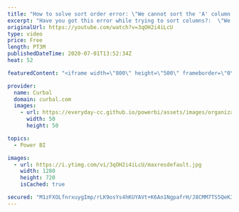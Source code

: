 ```yaml
---
title: "How to solve sort order error: \"We cannot sort the 'A' column by 'B'. You cant have more than ...\""
excerpt: "Have you got this error while trying to sort columns?:  \"We cannot sort the 'school' column by 'grade'. You can't have more than one value in 'grade' for the same value in 'school'. Choose a different column for sorting or update the data in 'Year'.\"  In this video I show you why you get it and how to"
originalUrl: https://youtube.com/watch?v=3qOH2i4iLcU
type: video
price: Free
length: PT3M
publishedDateTime: 2020-07-01T13:52:34Z
heat: 52

featuredContent: "<iframe width=\"800\" height=\"500\" frameborder=\"0\" src=\"https://www.youtube.com/embed/3qOH2i4iLcU\" allow=\"accelerometer; autoplay; encrypted-media; gyroscope; picture-in-picture\" allowfullscreen></iframe>"

provider:
  name: Curbal
  domain: curbal.com
  images:
    - url: https://everyday-cc.github.io/powerbi/assets/images/organizations/curbal.com-50x50.jpg
      width: 50
      height: 50

topics:
  - Power BI

images:
  - url: https://i.ytimg.com/vi/3qOH2i4iLcU/maxresdefault.jpg
    width: 1280
    height: 720
    isCached: true

secured: "M1zFXOLfnrxuygImp/rLK9osYs4hKUYAVt+K6An1NgpafrH/J8CMM7TS5QeK3GTXqfDaFPUj7j3Ih6Exk9bcG7yO5fjRFPtQXNjMXNyjUWSfwIP3nin852acD2pxtLx68MgPL+WU0OqjWWC2q17+5K0jRKAl78Y2MvysIPqN3cEUCQaTFHfdM+ex0+m1g+L9qP2+65Z2rphyJVYyu/vr2E8EEaLF8F9V1moZjBSw5ybBXEqxTRTe/2H5raYkCHucUtkGj2su8FMK9nXe0ca3VBJFNwoKS1s6pAB685yf9DTxPoQ12Sq+4eB6s2STzxpGZ7SwUhEVeJRFA2LdVnnXuN1Yjmt0PSrx92kTN/5WO8G+5YliARat5b0cOk3aPYRhzb5sb0h7l4D0P7dGhX5sonBWRwZlXP4rviC/RkjcYLQ=;awgEgOcX5XyGlb8OswKDxw=="
---
```


